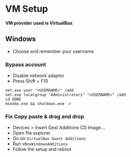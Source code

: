 # VM Setup
**VM provider used is VirtualBox**

## Windows
- Choose and remember your username

### Bypass account
- Disable network adaptor
- Press Shift + F10

```PS1
net.exe user "<USERNAME>" /add 
net.exe localgroup "Administrators" "<USERNAME>" /add 
cd OOBE
msoobe.exe && shutdown.exe -r 
```

### Fix Copy paste & drag and drop
- Devices > Insert Gest Additions CD Image...
- Open file explorer
- Go on `VirtualBox Guest Additions`
- Run `VBoxWindowsAdditions`
- Follow the setup and reboot
